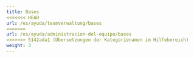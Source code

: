 ```yaml
---
title: Bases
<<<<<<< HEAD
url: /es/ayuda/teamverwaltung/bases
=======
url: /es/ayuda/administracion-del-equipo/bases
>>>>>>> 5142ada1 (Übersetzungen der Kategorienamen im Hilfebereich)
weight: 3
---
```


